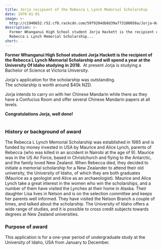 ```yaml
---
title: Jorja recipient of the Rebecca L Lynch Memorial Scholarship
date: 1970-01-01
image: >-
  http://c1940652.r52.cf0.rackcdn.com/59f9284db8d39a773100058a/Jorja-Hackett-Rebecca-L-Lynch-mem-scholarship.jpg
description: >-
  Former Whanganui High School student Jorja Hackett is the recipient of the
  Rebecca L Lynch Memorial Scholarship...
short: .
---
```


<p><strong>Former Whanganui High School student Jorja Hackett is the&nbsp;recipient of the Rebecca L Lynch Memorial Scholarship and will spend a year at the University Of Idaho studying in 2018.&nbsp;&nbsp;</strong><span>At present Jorja is studying a Bachelor of Science at Victoria University.</span></p>
<p>Jorja's application for the scholarship was outstanding. <br />The scholarship is worth around $40k NZD.</p>
<p>Jorja intends to carry on with her Chinese Mandarin while there as they have a Confucius Room and offer several Chinese Mandarin papers at all levels.&nbsp;</p>
<p><strong>Congratulations Jorja, well done!</strong><br /><br /></p>
<h3>History or background of award</h3>
<p>The Rebecca L Lynch Memorial Scholarship was established in 1985 and is funded by money invested in USA by Maurice and Alice Lynch, parents of Rebecca (who was killed in an accident in Nairobi at the age of 9). Maurice was in the US Air Force, based in Christchurch and flying to the Antarctic, and the family loved New Zealand. When Rebecca died, they decided to initiate a memorial scholarship for a New Zealander to attend their old university, the University of Idaho, of which they are both graduates (Maurice as a geologist and Alice as an archaeologist). Maurice and Alice Lynch take a great interest in the women who win the scholarships, and a number of them have visited the Lynches at their home in Alaska. Their daughter Lisa lives in Nelson and is on the selection committee and keeps her parents well informed. They have visited the Nelson Branch a couple of times, and talked about the scholarship. The University of Idaho offers a wide range of studies, and it is possible to cross credit subjects towards degrees at New Zealand universities.</p>
<h3>Purpose of award</h3>
<p>This application is for a one-year period of undergraduate study at the University of Idaho, USA from January to December.</p>

